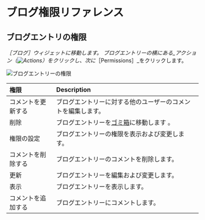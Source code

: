 # ブログ権限リファレンス

<!-- Really missing an introductory statement here -->

## ブログエントリの権限

_［ブログ］_ウィジェットに移動します。 ブログエントリーの横にある_アクション_（![Actions](../../images/icon-actions.png)）をクリックし、次に_［Permissions］_をクリックします。

![ブログエントリーの権限](./blog-permissions-reference/images/01.png)

| 権限        | Description                                                    |
|:--------- |:-------------------------------------------------------------- |
| コメントを更新する | ブログエントリーに対する他のユーザーのコメントを編集します。                                 |
| 削除        | ブログエントリーを[ゴミ箱](../recycle-bin/recycle-bin-overview.md)に移動します 。 |
| 権限の設定     | ブログエントリーの権限を表示および変更します。                                        |
| コメントを削除する | ブログエントリーのコメントを削除します。                                           |
| 更新        | ブログエントリーを編集および変更します。                                           |
| 表示        | ブログエントリーを表示します。                                                |
| コメントを追加する | ブログエントリーにコメントします。                                              |
